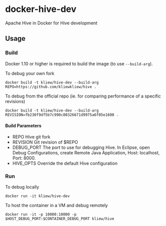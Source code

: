 # docker-hive-dev
Apache Hive in Docker for Hive development

## Usage

### Build
Docker 1.10 or higher is required to build the image (to use `--build-arg`).

To debug your own fork
```
docker build -t kliew/hive-dev --build-arg REPO=https://github.com/kliewkliew/hive .
```

To debug from the official repo (ie. for comparing performance of a specific revisions)
```
docker build -t kliew/hive-dev --build-arg REVISION=fb230f9df5b7c990c80326671d9975a6f05e1600 .
```

#### Build Parameters
* REPO        Hive git fork 
* REVISION    Git revision of $REPO
* DEBUG_PORT  The port to use for debugging Hive. In Eclipse, open Debug Configurations, create Remote Java Application, Host: localhost, Port: 8000.
* HIVE_OPTS   Override the default Hive configuration

### Run
To debug locally
```
docker run -it kliew/hive-dev
```

To host the container in a VM and debug remotely
```
docker run -it -p 10000:10000 -p $HOST_DEBUG_PORT:$CONTAINER_DEBUG_PORT kliew/hive
```

